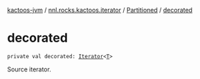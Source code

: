 [kactoos-jvm](../../index.md) / [nnl.rocks.kactoos.iterator](../index.md) / [Partitioned](index.md) / [decorated](./decorated.md)

# decorated

`private val decorated: `[`Iterator`](https://kotlinlang.org/api/latest/jvm/stdlib/kotlin.collections/-iterator/index.html)`<`[`T`](index.md#T)`>`

Source iterator.

